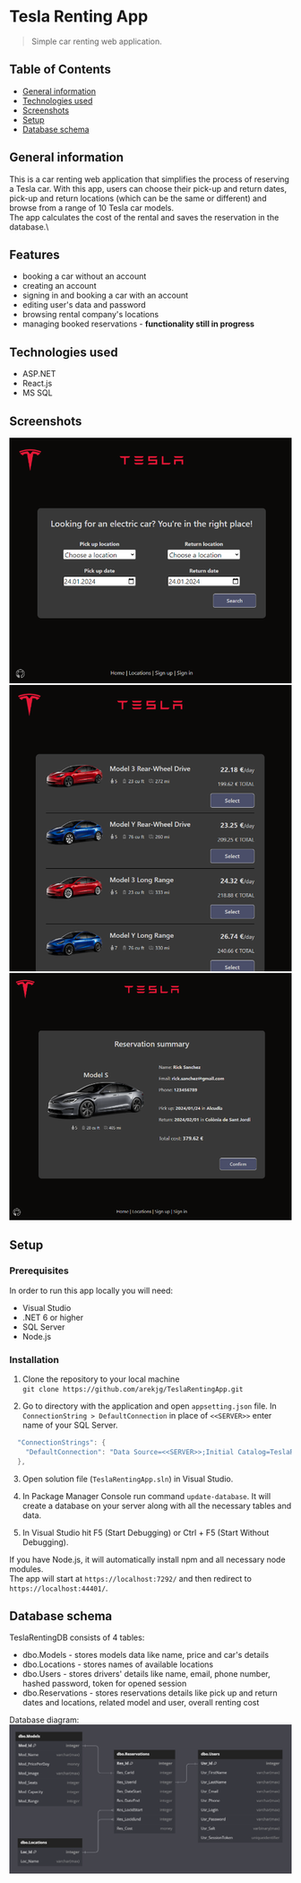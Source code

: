  # Tesla Renting App
> Simple car renting web application.

## Table of Contents
* [General information](#general-information)
* [Technologies used](#technologies-used)
* [Screenshots](#screenshots)
* [Setup](#setup)
* [Database schema](#database-schema)


## General information
This is a car renting web application that simplifies the process of reserving a Tesla car. With this app, users can choose their pick-up and return dates, pick-up and return locations (which can be the same or different) and browse from a range of 10 Tesla car models.\
The app calculates the cost of the rental and saves the reservation in the database.\


## Features
- booking a car without an account
- creating an account
- signing in and booking a car with an account
- editing user's data and password
- browsing rental company's locations
- managing booked reservations - **functionality still in progress**


## Technologies used
- ASP.NET
- React.js
- MS SQL


## Screenshots
![Search form](./img/screen1.PNG)
![Car picker](./img/screen2.PNG)
![Summary](./img/screen3.PNG)


## Setup

### Prerequisites

In order to run this app locally you will need:
* Visual Studio
* .NET 6 or higher
* SQL Server
* Node.js


### Installation

1. Clone the repository to your local machine\
`git clone https://github.com/arekjg/TeslaRentingApp.git`

2. Go to directory with the application and open `appsetting.json` file. In `ConnectionString > DefaultConnection` in place of `<<SERVER>>` enter name of your SQL Server.

```c
  "ConnectionStrings": {
    "DefaultConnection": "Data Source=<<SERVER>>;Initial Catalog=TeslaRentingDB;Integrated Security=True;Connect Timeout=30;Encrypt=False"
  },
```

3. Open solution file (`TeslaRentingApp.sln`) in Visual Studio.

4. In Package Manager Console run command `update-database`. It will create a database on your server along with all the necessary tables and data.

5. In Visual Studio hit F5 (Start Debugging) or Ctrl + F5 (Start Without Debugging).

If you have Node.js, it will automatically install npm and all necessary node modules.\
The app will start at `https://localhost:7292/` and then redirect to `https://localhost:44401/`.


## Database schema

TeslaRentingDB consists of 4 tables:
* dbo.Models - stores models data like name, price and car's details
* dbo.Locations - stores names of available locations
* dbo.Users - stores drivers' details like name, email, phone number, hashed password, token for opened session
* dbo.Reservations - stores reservations details like pick up and return dates and locations, related model and user, overall renting cost

Database diagram:
![DB Diagram](./img/db-diagram.png)
